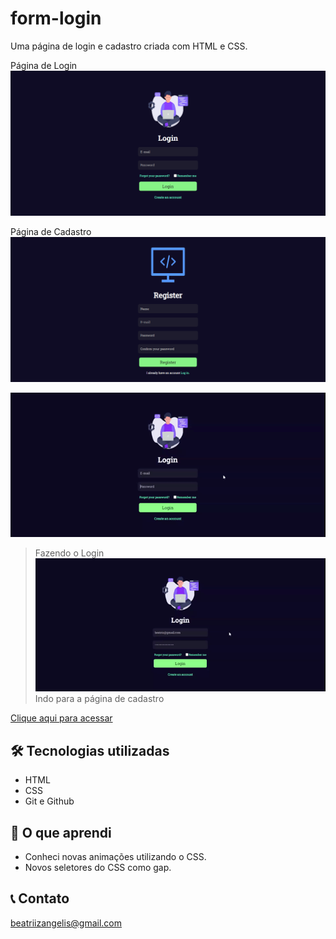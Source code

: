 # form-login
Uma página de login e cadastro criada com HTML e CSS. 

Página de Login
![preview](./screenLogin.png)

Página de Cadastro
![preview](./screenRegister.png)

![preview](gif/Login.gif) 
>Fazendo o Login
![preview](gif/Register.gif)
>Indo para a página de cadastro

[ Clique aqui para acessar](https://github.com/BeatrizAngelis/form-login/)

## 🛠 Tecnologias utilizadas

- HTML
- CSS
- Git e Github

## 📖 O que aprendi

- Conheci novas animações utilizando o CSS.
- Novos seletores do CSS como gap.

## 📞 Contato

beatriizangelis@gmail.com
